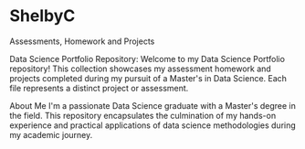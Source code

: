 # ShelbyC
Assessments, Homework and Projects

Data Science Portfolio Repository:
Welcome to my Data Science Portfolio repository! This collection showcases my assessment homework and projects completed during my pursuit of a Master's in Data Science. Each file represents a distinct project or assessment.

About Me
I'm a passionate Data Science graduate with a Master's degree in the field. This repository encapsulates the culmination of my hands-on experience and practical applications of data science methodologies during my academic journey.
